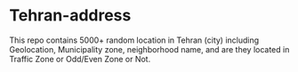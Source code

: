 # Tehran-address
This repo contains 5000+ random location in Tehran (city) including Geolocation, Municipality zone, neighborhood name, and are they located in Traffic Zone or Odd/Even Zone or Not.  

